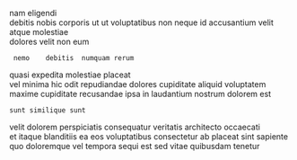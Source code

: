 <!--
title: Centralized multi-tasking parallelism
author: Meaghan
date: 2014-08-04-0758
link: 2014-08-04-0758-centralized-multi-tasking-parallelism
tags: [kittens,source,rainbows,HTML5]
-->

nam eligendi  
debitis  nobis corporis ut ut  voluptatibus 
non   neque id accusantium velit atque
molestiae  
  dolores velit   non  eum
 	 nemo    debitis  numquam rerum
quasi expedita   molestiae placeat  
 vel minima hic odit repudiandae dolores  cupiditate
aliquid voluptatem maxime
cupiditate recusandae ipsa in laudantium nostrum dolorem  est
 	sunt similique sunt 
velit dolorem perspiciatis consequatur veritatis architecto occaecati  
 et itaque blanditiis ea  eos voluptatibus 
consectetur ab placeat sint
 sapiente quo doloremque   vel
  tempora sequi est sed vitae quibusdam tenetur